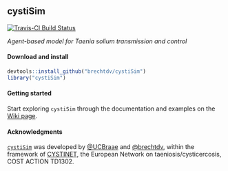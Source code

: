 ## cystiSim

[![Travis-CI Build Status](https://travis-ci.org/brechtdv/cystiSim.svg?branch=master)](https://travis-ci.org/brechtdv/cystiSim)

_Agent-based model for Taenia solium transmission and control_

#### Download and install

```r
devtools::install_github("brechtdv/cystiSim")
library("cystiSim")
```

#### Getting started

Start exploring `cystiSim` through the documentation and examples on the [Wiki page](https://github.com/brechtdv/cystiSim/wiki).

#### Acknowledgments

[`cystiSim`](https://github.com/brechtdv/cystiSim) was developed by [@UCBraae](https://twitter.com/ucbraae) and [@brechtdv](https://github.com/brechtdv), within the framework of [CYSTINET](http://www.cystinet.org/), the European Network on taeniosis/cysticercosis, COST ACTION TD1302.
